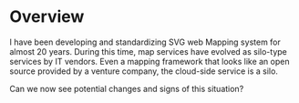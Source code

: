 # Overview
I have been developing and standardizing SVG web Mapping system for almost 20 years.
During this time, map services have evolved as silo-type services by IT vendors. Even a mapping framework that looks like an open source provided by a venture company, the cloud-side service is a silo.

Can we now see potential changes and signs of this situation?
